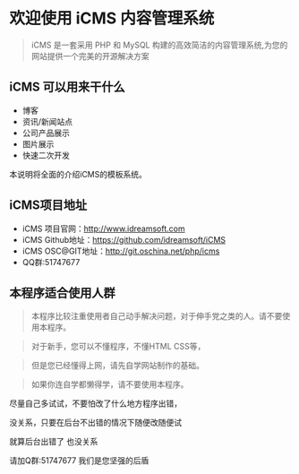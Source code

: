 欢迎使用 iCMS 内容管理系统
==========

> iCMS 是一套采用 PHP 和 MySQL 构建的高效简洁的内容管理系统,为您的网站提供一个完美的开源解决方案

## iCMS 可以用来干什么
- 博客
- 资讯/新闻站点
- 公司产品展示
- 图片展示
- 快速二次开发

本说明将全面的介绍iCMS的模板系统。

## iCMS项目地址
- iCMS 项目官网：<http://www.idreamsoft.com>
- iCMS Github地址：<https://github.com/idreamsoft/iCMS>
- iCMS OSC@GIT地址：<http://git.oschina.net/php/icms>
- QQ群:51747677

## 本程序适合使用人群

> 本程序比较注重使用者自己动手解决问题，对于伸手党之类的人。请不要使用本程序。

> 对于新手，您可以不懂程序，不懂HTML CSS等，

> 但是您已经懂得上网，请先自学网站制作的基础。

> 如果你连自学都懒得学，请不要使用本程序。


尽量自己多试试，不要怕改了什么地方程序出错，

没关系，只要在后台不出错的情况下随便改随便试

就算后台出错了 也没关系

请加Q群:51747677 我们是您坚强的后盾
